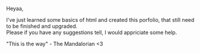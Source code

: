 Heyaa,

I've just learned some basics of html and created this porfolio, that still need to be finished and upgraded.<br>
Please if you have any suggestions tell, I would appriciate some help.

"This is the way" - The Mandalorian <3
